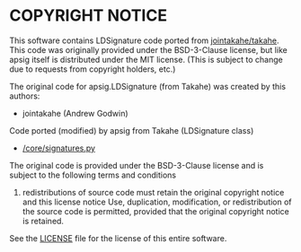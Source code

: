 # COPYRIGHT NOTICE
This software contains LDSignature code ported from [jointakahe/takahe](https://github.com/jointakahe/takahe). This code was originally provided under the BSD-3-Clause license, but like apsig itself is distributed under the MIT license. (This is subject to change due to requests from copyright holders, etc.)

The original code for apsig.LDSignature (from Takahe) was created by this authors:

- jointakahe (Andrew Godwin)

Code ported (modified) by apsig from Takahe (LDSignature class)
- [/core/signatures.py](https://github.com/jointakahe/takahe/blob/d45f22c9c2f5e4feec9f9692c36b8385d51ec981/core/signatures.py#L289)

The original code is provided under the BSD-3-Clause license and is subject to the following terms and conditions

1. redistributions of source code must retain the original copyright notice and this license notice
Use, duplication, modification, or redistribution of the source code is permitted, provided that the original copyright notice is retained.

See the [LICENSE](/LICENSE) file for the license of this entire software.